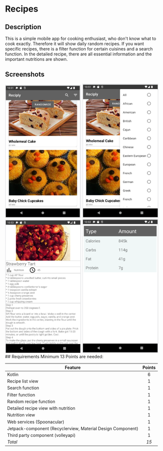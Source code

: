 # Recipes

## Description
This is a simple mobile app for cooking enthusiast, who don't know what to cook exactly.
Therefore it will show daily random recipes. If you want specific recipes, there is a filter function for certain cuisines and a search function. 
In the detailed recipe, there are all essential information and the important nutritions are shown.

## Screenshots
<img src="screenshot/mainscreen.png" alt="drawing" width="250"/>
<img src="screenshot/mainscreenwithfilter.png" alt="drawing" width="250"/>
<img src="screenshot/recipedetailview.png" alt="drawing" width="250"/>
<img src="screenshot/recipenutritionview.png" alt="drawing" width="250"/>
## Requirements
Minimum 13 Points are needed:


| Feature  | Points |
| ------------- |:-------------:|
| Kotlin     | 6     |
| Recipe list view | 1     |
| Search function  | 1     |
| Filter function      | 1    |
| Random recipe function     | 1    |
| Detailed recipe view with nutrition  | 1    |
| Nutrition view     | 1    |
| Web services (Spoonacular)      | 1    |
| Jetpack-component (Recyclerview, Material Design Component)| 1    |
| Third party component (volleyapi)| 1    |
| *Total*     | *15*  |


